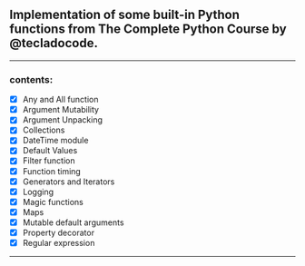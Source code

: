 ## Implementation of some built-in Python functions from The Complete Python Course by @tecladocode.

---
### contents:
- [x] Any and All function
- [x] Argument Mutability
- [x] Argument Unpacking
- [x] Collections
- [x] DateTime module
- [x] Default Values
- [x] Filter function
- [x] Function timing
- [x] Generators and Iterators
- [x] Logging
- [x] Magic functions
- [x] Maps
- [x] Mutable default arguments
- [x] Property decorator
- [x] Regular expression
---
